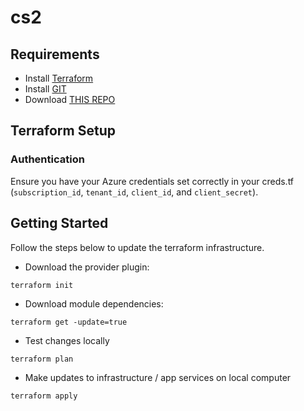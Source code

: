 # cs2

## Requirements

- Install [Terraform]
- Install [GIT]
- Download [THIS REPO]

[Terraform]: https://www.terraform.io/downloads.html
[GIT]: https://git-scm.com/downloads
[THIS REPO]: https://github.com/bgree13/dc-poc.git

## Terraform Setup

### Authentication

Ensure you have your Azure credentials set correctly in your creds.tf (`subscription_id`, `tenant_id`, `client_id`, and `client_secret`).

## Getting Started

Follow the steps below to update the terraform infrastructure.


- Download the provider plugin:

```
terraform init
```

- Download module dependencies:

```
terraform get -update=true
```

- Test changes locally

```
terraform plan
```

- Make updates to infrastructure / app services on local computer

```
terraform apply
```
